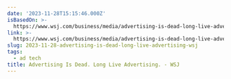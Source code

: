 ```yaml
---
date: '2023-11-28T15:15:46.000Z'
isBasedOn: >-
  https://www.wsj.com/business/media/advertising-is-dead-long-live-advertising-b3bdbb3a
link: >-
  https://www.wsj.com/business/media/advertising-is-dead-long-live-advertising-b3bdbb3a
slug: 2023-11-28-advertising-is-dead-long-live-advertising-wsj
tags:
  - ad tech
title: Advertising Is Dead. Long Live Advertising. - WSJ
---
```


